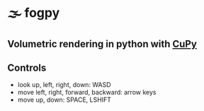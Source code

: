 # 🌫️ fogpy 
## Volumetric rendering in python with [CuPy](https://docs-cupy.chainer.org/en/stable/index.html)
## Controls
* look up, left, right, down: WASD
* move left, right, forward, backward: arrow keys
* move up, down: SPACE, LSHIFT
